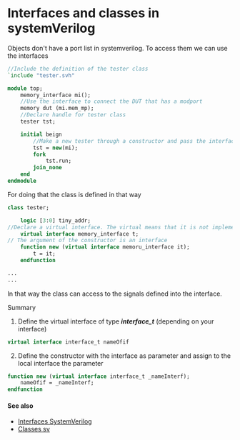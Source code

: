 # Interfaces and classes in systemVerilog

Objects don't have a port list in systemverilog. To access them we can use the interfaces
```systemverilog
//Include the definition of the tester class
`include "tester.svh"

module top;
	memory_interface mi();
	//Use the interface to connect the DUT that has a modport
	memory dut (mi.mem_mp);
	//Declare handle for tester class
	tester tst;

	initial beign
		//Make a new tester through a constructor and pass the interface
		tst = new(mi);
		fork
			tst.run;
		join_none
	end
endmodule
```

For doing that the class is defined in that way

```systemverilog
class tester;

	logic [3:0] tiny_addr;
//Declare a virtual interface. The virtual means that it is not implemented here, but somewhere else. 
	virtual interface memory_interface t;
// The argument of the constructor is an interface
	function new (virtual interface memoru_interface it);
		t = it;
	endfunction

...
...
```

In that way the class can access to the signals defined into the interface.

Summary
1. Define the virtual interface of type ***interface_t*** (depending on your interface)

```systemverilog
virtual interface interface_t nameOfif
```
2. Define the constructor with the interface as parameter and assign to the local interface the parameter

```systemverilog
function new (virtual interface interface_t _nameInterf);
	nameOfif = _nameInterf;
endfunction
```

#### See also
- [Interfaces SystemVerilog](interfaces-systemverilog.md)
- [Classes sv](classes-sv.md)
